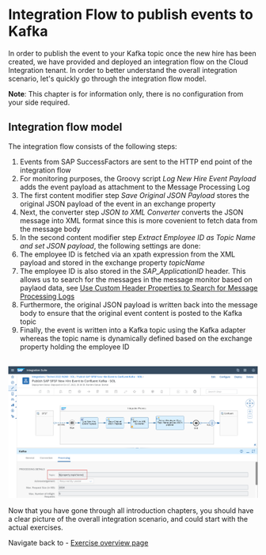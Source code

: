 # Integration Flow to publish events to Kafka

In order to publish the event to your Kafka topic once the new hire has been created, we have provided and deployed an integration flow on the Cloud Integration tenant. In order to better understand the overall integration scenario, let's quickly go through the integration flow model.

**Note**: This chapter is for information only, there is no configuration from your side required.

## Integration flow model

The integration flow consists of the following steps:
1. Events from SAP SuccessFactors are sent to the HTTP end point of the integration flow
2. For monitoring purposes, the Groovy script *Log New Hire Event Payload* adds the event payload as attachment to the Message Processing Log
3. The first content modifier step *Save Original JSON Payload* stores the original JSON payload of the event in an exchange property
4. Next, the converter step *JSON to XML Converter* converts the JSON message into XML format since this is more covenient to fetch data from the message body
5. In the second content modifier step *Extract Employee ID as Topic Name and set JSON payload*, the following settings are done:
  1. The employee ID is fetched via an xpath expression from the XML payload and stored in the exchange property *topicName*
  2. The employee ID is also stored in the *SAP_ApplicationID* header. This allows us to search for the messages in the message monitor based on paylaod data, see [Use Custom Header Properties to Search for Message Processing Logs](https://help.sap.com/docs/CLOUD_INTEGRATION/368c481cd6954bdfa5d0435479fd4eaf/d4b5839670ce4866a770f7cadac063db.html)
  3. Furthermore, the original JSON payload is written back into the message body to ensure that the original event content is posted to the Kafka topic
6. Finally, the event is written into a Kafka topic using the Kafka adapter whereas the topic name is dynamically defined based on the exchange property holding the employee ID

<br><img src="/intro/images/intro-03-0001.png">

Now that you have gone through all introduction chapters, you should have a clear picture of the overall integration scenario, and could start with the actual exercises.

Navigate back to - [Exercise overview page](/README.md)
